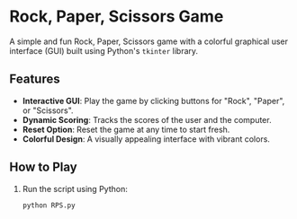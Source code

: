 # Rock, Paper, Scissors Game

A simple and fun Rock, Paper, Scissors game with a colorful graphical user interface (GUI) built using Python's `tkinter` library.

## Features
- **Interactive GUI**: Play the game by clicking buttons for "Rock", "Paper", or "Scissors".
- **Dynamic Scoring**: Tracks the scores of the user and the computer.
- **Reset Option**: Reset the game at any time to start fresh.
- **Colorful Design**: A visually appealing interface with vibrant colors.

## How to Play
1. Run the script using Python:
   ```bash
   python RPS.py

